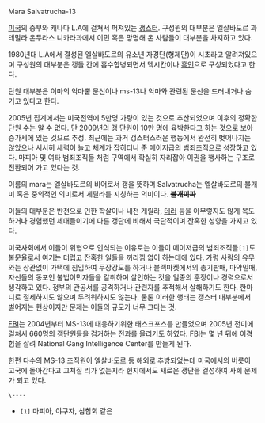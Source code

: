 Mara Salvatrucha-13

[미국](%EB%AF%B8%EA%B5%AD.md)의 중부와 캐나다 L.A에 걸쳐서 퍼져있는
[갱스터](%EA%B0%B1%EC%8A%A4%ED%84%B0.md). 구성원의 대부분은 엘살바도르 과테말라 온두라스 니카라과에서 이민
혹은 망명해 온 사람들이 대부분을 차지하고 있다.

1980년대 L.A에서 결성된 엘살바도르의 유소년 자경단(형제단)이 시초라고 알려져있으며 구성원의 대부분은 갱들 간에 흡수합병되면서
멕시칸이나 [흑인](%ED%9D%91%EC%9D%B8.md)으로 구성되었다고 한다.

단원 대부분은 이마의 악마뿔 문신이나 ms-13나 악마와 관련된 문신을 드러내거나 숨기고 있다고 한다.

2005년 집계에서는 미국전역에 5만명 가량이 있는 것으로 추산되었으며 이후의 정확한 단원 수는 알 수 없다. 단 2009년의 갱 단원이
10만 명에 육박한다고 하는 것으로 보아 증가세에 있는 것으로 추정. 최근에는 과거 갱스터스러운 행동에서 완전히 벗어나지는 않았으나 서서히
세력이 늘고 체계가 잡히더니 준 메이저급의 범죄조직으로 성장하고 있다. 마피아 및 여타 범죄조직들 처럼 구역에서 확실히 자리잡아 이권을
행사하는 구조로 전환되어 가고 있다는 것.

이름의 mara는 엘살바도르의 비어로서 갱을 뜻하며 Salvatrucha는 엘살바도르의 불개미 혹은 중의적인 의미로서 게릴라를 지칭하는
의미이다. <del>**불개미파**</del>

이들의 대부분은 반전으로 인한 학살이나 내전 게릴라, [테러](%ED%85%8C%EB%9F%AC.md) 등을 아무렇지도 않게 목도하거나
경험했던 세대들이기에 다른 갱단에 비해서 극단적이며 잔혹한 성향을 가지고 있다.

미국사회에서 이들이 위협으로 인식되는 이유로는 이들이 메이저급의 범죄조직들`[1]`도 불문율로서 여기는 더럽고 잔혹한 일들을 꺼리낌 없이
하는데에 있다. 가령 사람의 유무와는 상관없이 가택에 침입하여 무장강도를 하거나 블랙마켓에서의 총기판매, 마약밀매, 자신들의 동포인
불법이민자들을 갈취하며 살인하는 것을 일종의 훈장이나 경력으로서 생각하고 있다. 정부의 관공서를 공격하거나 관련자를 추적해서 살해하기도
한다. 한마디로 절제하지도 않으며 두려워하지도 않는다. 물론 이러한 행태는 갱스터 대부분에서 벌어지는 현상이지만 문제는 이들의 규모가 너무
크다는 것.

[FBI](FBI.md)는 2004년부터 MS-13에 대응하기위한 태스크포스를 만들었으며 2005년 전미에 걸쳐서 660명의 갱단원들을
검거하는 전과를 올리기도 하였다. FBI는 몇 년 뒤에 이경험을 살려 National Gang Intelligence Center를 만들게
된다.

한편 다수의 MS-13 조직원이 엘살바도르 등 해외로 추방되었는데 미국에서의 버릇이 고국에 돌아간다고 고쳐질 리가 없는지라 현지에서도 새로운
갱단을 결성하여 사회 문제가 되고 있다.

`\----`

  * `[1]` 마피아, 야쿠자, 삼합회 같은

